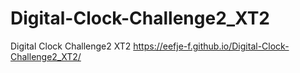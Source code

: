 # Digital-Clock-Challenge2_XT2
Digital Clock Challenge2 XT2  https://eefje-f.github.io/Digital-Clock-Challenge2_XT2/

